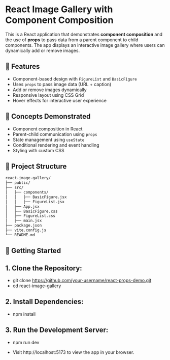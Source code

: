 # React Image Gallery with Component Composition

This is a React application that demonstrates **component composition** and the use of **props** to pass data from a parent component to child components. The app displays an interactive image gallery where users can dynamically add or remove images.

## 📌 Features

- Component-based design with `FigureList` and `BasicFigure`
- Uses `props` to pass image data (URL + caption)
- Add or remove images dynamically
- Responsive layout using CSS Grid
- Hover effects for interactive user experience

## 🧠 Concepts Demonstrated

- Component composition in React
- Parent-child communication using `props`
- State management using `useState`
- Conditional rendering and event handling
- Styling with custom CSS

## 📁 Project Structure

```bash
react-image-gallery/
├── public/
├── src/
│   ├── components/
│   │   ├── BasicFigure.jsx
│   │   ├── FigureList.jsx
│   ├── App.jsx
│   ├── BasicFigure.css
│   ├── FigureList.css
│   ├── main.jsx
├── package.json
├── vite.config.js
└── README.md
```
## 🚀 Getting Started

## 1. Clone the Repository:
- git clone https://github.com/your-username/react-props-demo.git
- cd react-image-gallery

## 2. Install Dependencies:
- npm install

## 3. Run the Development Server:
- npm run dev

- Visit http://localhost:5173 to view the app in your browser.
